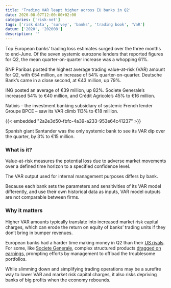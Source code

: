 ```yaml
---
title: 'Trading VAR leapt higher across EU banks in Q2'
date: 2020-08-07T12:00:00+02:00
categories: ['risk-net']
tags: ['risk data', 'survey', 'banks', 'trading book', 'VaR']
datum: ['2020', '202008']
description: ''
---
```


Top European banks’ trading loss estimates surged over the three months to end-June. Of the seven systemic eurozone lenders that reported figures for Q2, the mean quarter-on-quarter increase was a whopping 61%.

BNP Paribas posted the highest average trading value-at-risk (VAR) amount for Q2, with €54 million, an increase of 54% quarter-on-quarter. Deutsche Bank’s came in a close second, at €43 million, up 79%.

ING posted an average of €39 million, up 82%. Societe Generale’s increased 54% to €40 million, and Crédit Agricole’s 45% to €16 million.

Natixis – the investment banking subsidiary of systemic French lender Groupe BPCE – saw its VAR climb 113% to €18 million.

{{< embedded "2a2e3d50-fbfc-4a39-a233-953e64c41237" >}}

Spanish giant Santander was the only systemic bank to see its VAR dip over the quarter, by 3% to €15 million.

### What is it?

Value-at-risk measures the potential loss due to adverse market movements over a defined time horizon to a specified confidence level.

The VAR output used for internal management purposes differs by bank.

Because each bank sets the parameters and sensitivities of its VAR model differently, and use their own historical data as inputs, VAR model outputs are not comparable between firms.

### Why it matters

Higher VAR amounts typically translate into increased market risk capital charges, which can erode the return on equity of banks’ trading units if they don’t bring in bumper revenues.

European banks had a harder time making money in Q2 than their [US rivals](https://www.risk.net/risk-quantum/7656221/trading-risks-lurched-higher-at-top-us-dealers-in-q2). For some, like [Societe Generale](https://www.risk.net/risk-quantum/7662706/socgens-var-jumps-54-in-q2), complex structured products [dragged on earnings](https://www.risk.net/derivatives/7663541/socgen-mulls-sale-of-structured-product-books-after-big-losses), prompting efforts by management to offload the troublesome portfolios.

While slimming down and simplifying trading operations may be a surefire way to lower VAR and market risk capital charges, it also risks depriving banks of big profits when the economy rebounds.

